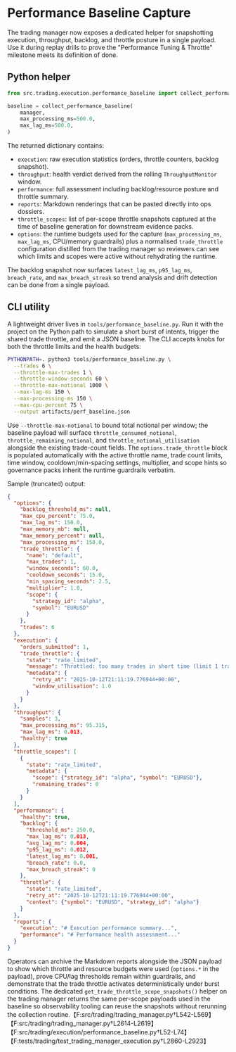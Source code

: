 # Performance Baseline Capture

The trading manager now exposes a dedicated helper for snapshotting execution,
throughput, backlog, and throttle posture in a single payload. Use it during
replay drills to prove the "Performance Tuning & Throttle" milestone meets its
definition of done.

## Python helper

```python
from src.trading.execution.performance_baseline import collect_performance_baseline

baseline = collect_performance_baseline(
    manager,
    max_processing_ms=500.0,
    max_lag_ms=500.0,
)
```

The returned dictionary contains:
- `execution`: raw execution statistics (orders, throttle counters, backlog snapshot).
- `throughput`: health verdict derived from the rolling `ThroughputMonitor` window.
- `performance`: full assessment including backlog/resource posture and
  throttle summary.
- `reports`: Markdown renderings that can be pasted directly into ops dossiers.
- `throttle_scopes`: list of per-scope throttle snapshots captured at the time of
  baseline generation for downstream evidence packs.
- `options`: the runtime budgets used for the capture (`max_processing_ms`,
  `max_lag_ms`, CPU/memory guardrails) plus a normalised `trade_throttle`
  configuration distilled from the trading manager so reviewers can see which
  limits and scopes were active without rehydrating the runtime.

The backlog snapshot now surfaces `latest_lag_ms`, `p95_lag_ms`, `breach_rate`,
and `max_breach_streak` so trend analysis and drift detection can be done from a
single payload.

## CLI utility

A lightweight driver lives in `tools/performance_baseline.py`. Run it with the
project on the Python path to simulate a short burst of intents, trigger the
shared trade throttle, and emit a JSON baseline. The CLI accepts knobs for both
the throttle limits and the health budgets:

```bash
PYTHONPATH=. python3 tools/performance_baseline.py \
  --trades 6 \
  --throttle-max-trades 1 \
  --throttle-window-seconds 60 \
  --throttle-max-notional 1000 \
  --max-lag-ms 150 \
  --max-processing-ms 150 \
  --max-cpu-percent 75 \
  --output artifacts/perf_baseline.json
```

Use `--throttle-max-notional` to bound total notional per window; the baseline payload will surface `throttle_consumed_notional`, `throttle_remaining_notional`, and `throttle_notional_utilisation` alongside the existing trade-count fields. The `options.trade_throttle` block is populated automatically with the active throttle name, trade count limits, time window, cooldown/min-spacing settings, multiplier, and scope hints so governance packs inherit the runtime guardrails verbatim.

Sample (truncated) output:

```json
{
  "options": {
    "backlog_threshold_ms": null,
    "max_cpu_percent": 75.0,
    "max_lag_ms": 150.0,
    "max_memory_mb": null,
    "max_memory_percent": null,
    "max_processing_ms": 150.0,
    "trade_throttle": {
      "name": "default",
      "max_trades": 1,
      "window_seconds": 60.0,
      "cooldown_seconds": 15.0,
      "min_spacing_seconds": 2.5,
      "multiplier": 1.0,
      "scope": {
        "strategy_id": "alpha",
        "symbol": "EURUSD"
      }
    },
    "trades": 6
  },
  "execution": {
    "orders_submitted": 1,
    "trade_throttle": {
      "state": "rate_limited",
      "message": "Throttled: too many trades in short time (limit 1 trade per 1 minute)",
      "metadata": {
        "retry_at": "2025-10-12T21:11:19.776944+00:00",
        "window_utilisation": 1.0
      }
    }
  },
  "throughput": {
    "samples": 3,
    "max_processing_ms": 95.315,
    "max_lag_ms": 0.013,
    "healthy": true
  },
  "throttle_scopes": [
    {
      "state": "rate_limited",
      "metadata": {
        "scope": {"strategy_id": "alpha", "symbol": "EURUSD"},
        "remaining_trades": 0
      }
    }
  ],
  "performance": {
    "healthy": true,
    "backlog": {
      "threshold_ms": 250.0,
      "max_lag_ms": 0.013,
      "avg_lag_ms": 0.004,
      "p95_lag_ms": 0.012,
      "latest_lag_ms": 0.001,
      "breach_rate": 0.0,
      "max_breach_streak": 0
    },
    "throttle": {
      "state": "rate_limited",
      "retry_at": "2025-10-12T21:11:19.776944+00:00",
      "context": {"symbol": "EURUSD", "strategy_id": "alpha"}
    }
  },
  "reports": {
    "execution": "# Execution performance summary...",
    "performance": "# Performance health assessment..."
  }
}
```

Operators can archive the Markdown reports alongside the JSON payload to show
which throttle and resource budgets were used (`options.*` in the payload),
prove CPU/lag thresholds remain within guardrails, and demonstrate that the
trade throttle activates deterministically under burst conditions. The
dedicated `get_trade_throttle_scope_snapshots()` helper on the trading manager
returns the same per-scope payloads used in the baseline so observability
tooling can reuse the snapshots without rerunning the collection
routine.【F:src/trading/trading_manager.py†L542-L569】【F:src/trading/trading_manager.py†L2614-L2619】【F:src/trading/execution/performance_baseline.py†L52-L74】【F:tests/trading/test_trading_manager_execution.py†L2860-L2923】
